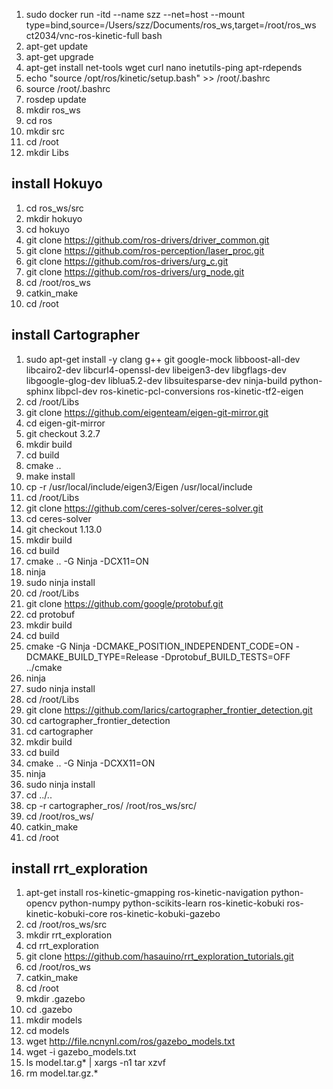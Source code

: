 1. sudo docker run -itd --name szz --net=host --mount type=bind,source=/Users/szz/Documents/ros_ws,target=/root/ros_ws ct2034/vnc-ros-kinetic-full bash
2. apt-get update
3. apt-get upgrade
4. apt-get install net-tools wget curl nano inetutils-ping apt-rdepends
5. echo "source /opt/ros/kinetic/setup.bash" >> /root/.bashrc
6. source /root/.bashrc
7. rosdep update
8. mkdir ros_ws
9. cd ros
10. mkdir src
11. cd /root
12. mkdir Libs

## install Hokuyo

1. cd ros_ws/src
2. mkdir hokuyo
3. cd hokuyo
4. git clone https://github.com/ros-drivers/driver_common.git
5. git clone https://github.com/ros-perception/laser_proc.git
6. git clone https://github.com/ros-drivers/urg_c.git
7. git clone https://github.com/ros-drivers/urg_node.git
8.  cd /root/ros_ws
9.  catkin_make
10. cd /root

## install Cartographer

1. sudo apt-get install -y clang g++ git google-mock libboost-all-dev libcairo2-dev libcurl4-openssl-dev libeigen3-dev libgflags-dev libgoogle-glog-dev liblua5.2-dev libsuitesparse-dev ninja-build python-sphinx libpcl-dev ros-kinetic-pcl-conversions ros-kinetic-tf2-eigen
2. cd /root/Libs
3. git clone https://github.com/eigenteam/eigen-git-mirror.git
4. cd eigen-git-mirror
5. git checkout 3.2.7
6. mkdir build
7. cd build
8. cmake ..
9. make install
10. cp -r /usr/local/include/eigen3/Eigen /usr/local/include
11. cd /root/Libs
12. git clone https://github.com/ceres-solver/ceres-solver.git
13. cd ceres-solver
14. git checkout 1.13.0
15. mkdir build
16. cd build
17. cmake .. -G Ninja -DCX11=ON
18. ninja
19. sudo ninja install
20. cd /root/Libs
21. git clone https://github.com/google/protobuf.git
22. cd protobuf
23. mkdir build
24. cd build
25. cmake -G Ninja -DCMAKE_POSITION_INDEPENDENT_CODE=ON -DCMAKE_BUILD_TYPE=Release -Dprotobuf_BUILD_TESTS=OFF ../cmake
26. ninja
27. sudo ninja install
28. cd /root/Libs
29. git clone https://github.com/larics/cartographer_frontier_detection.git
30. cd cartographer_frontier_detection
31. cd cartographer
32. mkdir build
33. cd build
34. cmake .. -G Ninja -DCXX11=ON
35. ninja
36. sudo ninja install
37. cd ../..
38. cp -r cartographer_ros/ /root/ros_ws/src/
39. cd /root/ros_ws/
40. catkin_make
41. cd /root

## install rrt_exploration

1. apt-get install ros-kinetic-gmapping ros-kinetic-navigation python-opencv python-numpy python-scikits-learn ros-kinetic-kobuki ros-kinetic-kobuki-core ros-kinetic-kobuki-gazebo
2. cd /root/ros_ws/src
3. mkdir rrt_exploration
4. cd rrt_exploration
5. git clone https://github.com/hasauino/rrt_exploration_tutorials.git
6. cd /root/ros_ws
7. catkin_make
8. cd /root
9. mkdir .gazebo
10. cd .gazebo
11. mkdir models
12. cd models
13. wget http://file.ncnynl.com/ros/gazebo_models.txt
14. wget -i gazebo_models.txt
15. ls model.tar.g* | xargs -n1 tar xzvf
16. rm model.tar.gz.* 